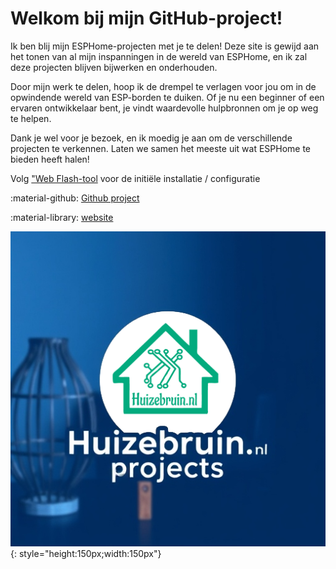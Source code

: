 # Welkom bij mijn GitHub-project!

Ik ben blij mijn ESPHome-projecten met je te delen! Deze site is gewijd aan het tonen van al mijn inspanningen in de
wereld van ESPHome, en ik zal deze projecten blijven bijwerken en onderhouden.
      
Door mijn werk te delen, hoop ik de drempel te verlagen voor jou om in de opwindende wereld van ESP-borden te duiken.
 Of je nu een beginner of een ervaren ontwikkelaar bent, je vindt waardevolle hulpbronnen om je op weg te helpen.
      
Dank je wel voor je bezoek, en ik moedig je aan om de verschillende projecten te verkennen. Laten we samen het meeste
uit wat ESPHome te bieden heeft halen!

Volg ["Web Flash-tool](flashing.md) voor de initiële installatie / configuratie

:material-github: [Github project](https://github.com/huizebruin/Huizebruin-projecten)

:material-library: [website](https://huizebruin.github.io/Huizebruin-projecten)

![](images/huizebruin-projects.png){: style="height:150px;width:150px"}
